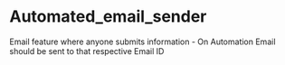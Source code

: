 # Automated_email_sender
 Email feature where anyone submits information - On Automation Email should be sent to that respective Email ID
